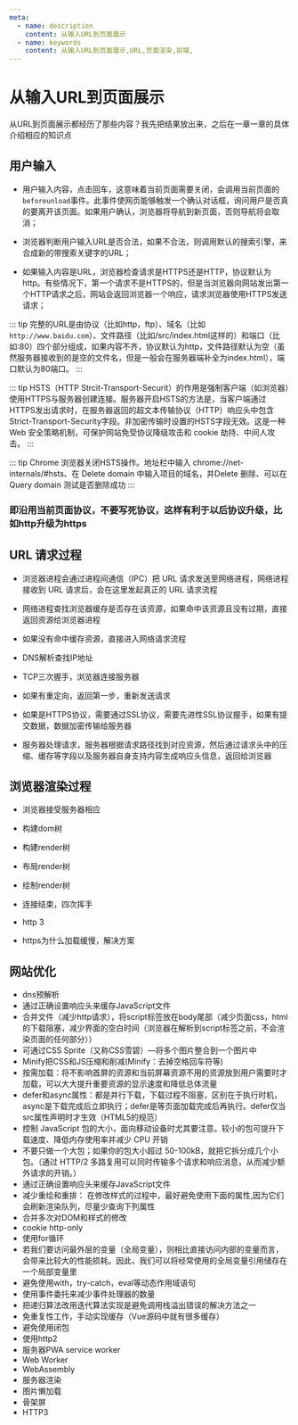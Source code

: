 ```yaml
---
meta:
  - name: description
    content: 从输入URL到页面展示
  - name: keywords
    content: 从输入URL到页面展示,URL,页面渲染,前端,
---
```

# 从输入URL到页面展示

从URL到页面展示都经历了那些内容？我先把结果放出来，之后在一章一章的具体介绍相应的知识点

## 用户输入

+ 用户输入内容，点击回车，这意味着当前页面需要关闭，会调用当前页面的`beforeunload`事件。此事件使网页能够触发一个确认对话框，询问用户是否真的要离开该页面。如果用户确认，浏览器将导航到新页面，否则导航将会取消；

+ 浏览器判断用户输入URL是否合法，如果不合法，则调用默认的搜索引擎，来合成新的带搜索关键字的URL；

+ 如果输入内容是URL，浏览器检查请求是HTTPS还是HTTP，协议默认为http。有些情况下，第一个请求不是HTTPS的，但是当浏览器向网站发出第一个HTTP请求之后，网站会返回浏览器一个响应，请求浏览器使用HTTPS发送请求；

::: tip
完整的URL是由协议（比如http，ftp）、域名（比如`http://www.baidu.com`）、文件路径（比如/src/index.html这样的）和端口（比如:80）四个部分组成，如果内容不齐，协议默认为http，文件路径默认为空（虽然服务器接收到的是空的文件名，但是一般会在服务器端补全为index.html），端口默认为80端口。
:::

::: tip
HSTS（HTTP Strcit-Transport-Securit）的作用是强制客户端（如浏览器）使用HTTPS与服务器创建连接。服务器开启HSTS的方法是，当客户端通过HTTPS发出请求时，在服务器返回的超文本传输协议（HTTP）响应头中包含Strict-Transport-Security字段。非加密传输时设置的HSTS字段无效。这是一种 Web 安全策略机制，可保护网站免受协议降级攻击和 cookie 劫持、中间人攻击。
:::

::: tip
Chrome 浏览器关闭HSTS操作。地址栏中输入 chrome://net-internals/#hsts、在 Delete domain 中输入项目的域名，并Delete 删除、可以在 Query domain 测试是否删除成功
:::

### 即沿用当前页面协议，不要写死协议，这样有利于以后协议升级，比如http升级为https

## URL 请求过程

+ 浏览器进程会通过进程间通信（IPC）把 URL 请求发送至网络进程，网络进程接收到 URL 请求后，会在这里发起真正的 URL 请求流程

+ 网络进程查找浏览器缓存是否存在该资源，如果命中该资源且没有过期，直接返回资源给浏览器进程

+ 如果没有命中缓存资源，直接进入网络请求流程

+ DNS解析查找IP地址

+ TCP三次握手，浏览器连接服务器

+ 如果有重定向，返回第一步，重新发送请求

+ 如果是HTTPS协议，需要通过SSL协议，需要先进性SSL协议握手，如果有提交数据，数据加密传输给服务器

+ 服务器处理请求，服务器根据请求路径找到对应资源，然后通过请求头中的压缩、缓存等字段以及服务器自身支持内容生成响应头信息，返回给浏览器

## 浏览器渲染过程

+ 浏览器接受服务器相应

+ 构建dom树

+ 构建render树

+ 布局render树

+ 绘制render树

+ 连接结束，四次挥手

+ http 3

+ https为什么加载缓慢，解决方案

## 网站优化

+ dns预解析
+ 通过正确设置响应头来缓存JavaScript文件
+ 合并文件（减少http请求），将script标签放在body尾部（减少页面css，html的下载阻塞，减少界面的空白时间（浏览器在解析到script标签之前，不会渲染页面的任何部分））
+ 可通过CSS Sprite（又称CSS雪碧）—将多个图片整合到一个图片中
+ Minify把CSS和JS压缩和削减(Minify：去掉空格回车符等)
+ 按需加载：将不影响首屏的资源和当前屏幕资源不用的资源放到用户需要时才加载，可以大大提升重要资源的显示速度和降低总体流量
+ defer和async属性：都是并行下载，下载过程不阻塞，区别在于执行时机，async是下载完成后立即执行；defer是等页面加载完成后再执行。defer仅当src属性声明时才生效（HTML5的规范）
+ 控制 JavaScript 包的大小，面向移动设备时尤其要注意。较小的包可提升下载速度、降低内存使用率并减少 CPU 开销
+ 不要只做一个大包；如果你的包大小超过 50-100kB，就把它拆分成几个小包。（通过 HTTP/2 多路复用可以同时传输多个请求和响应消息，从而减少额外请求的开销。）
+ 通过正确设置响应头来缓存JavaScript文件
+ 减少重绘和重排： 在修改样式的过程中，最好避免使用下面的属性,因为它们会刷新渲染队列，尽量少查询下列属性
+ 合并多次对DOM和样式的修改
+ cookie http-only
+ 使用for循环
+ 若我们要访问最外层的变量（全局变量），则相比直接访问内部的变量而言，会带来比较大的性能损耗。因此，我们可以将经常使用的全局变量引用储存在一个局部变量里
+ 避免使用with，try-catch，eval等动态作用域语句
+ 使用事件委托来减少事件处理器的数量
+ 把递归算法改用迭代算法实现是避免调用栈溢出错误的解决方法之一
+ 免重复性工作，手动实现缓存（Vue源码中就有很多缓存）
+ 避免使用闭包
+ 使用http2
+ 服务器PWA service worker
+ Web Worker
+ WebAssembly
+ 服务器渲染
+ 图片懒加载
+ 骨架屏
+ HTTP3
